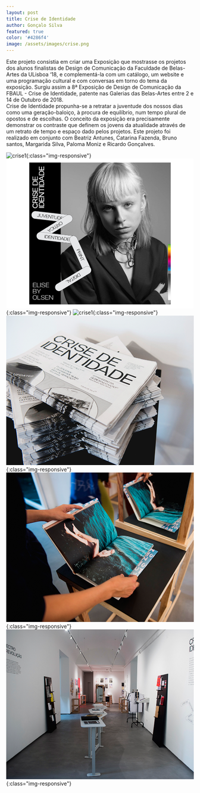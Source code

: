 ```yaml
---
layout: post
title: Crise de Identidade
author: Gonçalo Silva
featured: true
color: '#4286f4'
image: /assets/images/crise.png
---
```


Este projeto consistia em criar uma Exposição que mostrasse os projetos dos alunos finalistas de Design de Comunicação da Faculdade de Belas-Artes da ULisboa ‘18, e complementá-la com um catálogo, um website e uma programação cultural e com conversas em torno do tema da exposição. Surgiu assim a 8ª Exposição de Design de Comunicação da FBAUL - Crise de Identidade, patente nas Galerias das Belas-Artes entre 2 e 14 de Outubro de 2018.  
Crise de Identidade propunha-se a retratar a juventude dos nossos dias como uma geração-baloiço, à procura de equilíbrio, num tempo plural de opostos e de escolhas. O conceito da exposição era precisamente demonstrar os contraste que definem os jovens da atualidade através de um retrato de tempo e espaço dado pelos projetos.
Este projeto foi realizado em conjunto com Beatriz Antunes, Catarina Fazenda,
Bruno santos, Margarida Silva,
Paloma Moniz e Ricardo Gonçalves.

![crise1](/assets/images/crise1.png){:class="img-responsive"}
![crise1](/assets/images/crise2.png){:class="img-responsive"}
![crise1](/assets/images/crise3.png){:class="img-responsive"}
![crise1](/assets/images/crise4.png){:class="img-responsive"}
![crise1](/assets/images/crise5.png){:class="img-responsive"}
![crise1](/assets/images/crise6.png){:class="img-responsive"}